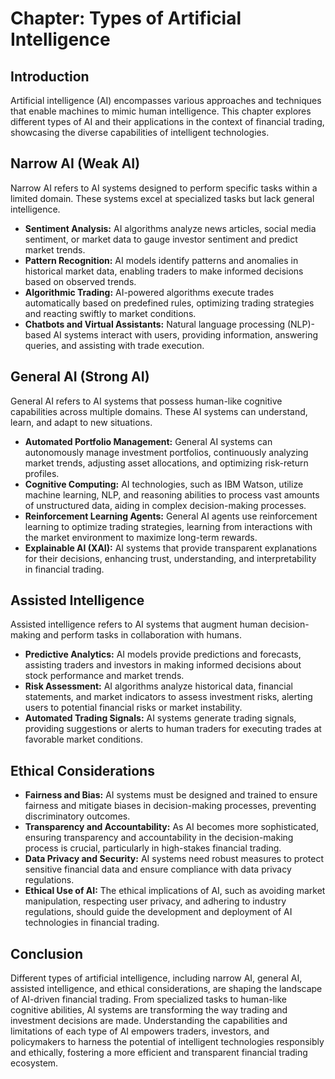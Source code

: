 Chapter: Types of Artificial Intelligence
=========================================

Introduction
------------

Artificial intelligence (AI) encompasses various approaches and techniques that enable machines to mimic human intelligence. This chapter explores different types of AI and their applications in the context of financial trading, showcasing the diverse capabilities of intelligent technologies.

Narrow AI (Weak AI)
-------------------

Narrow AI refers to AI systems designed to perform specific tasks within a limited domain. These systems excel at specialized tasks but lack general intelligence.

* **Sentiment Analysis:** AI algorithms analyze news articles, social media sentiment, or market data to gauge investor sentiment and predict market trends.
* **Pattern Recognition:** AI models identify patterns and anomalies in historical market data, enabling traders to make informed decisions based on observed trends.
* **Algorithmic Trading:** AI-powered algorithms execute trades automatically based on predefined rules, optimizing trading strategies and reacting swiftly to market conditions.
* **Chatbots and Virtual Assistants:** Natural language processing (NLP)-based AI systems interact with users, providing information, answering queries, and assisting with trade execution.

General AI (Strong AI)
----------------------

General AI refers to AI systems that possess human-like cognitive capabilities across multiple domains. These AI systems can understand, learn, and adapt to new situations.

* **Automated Portfolio Management:** General AI systems can autonomously manage investment portfolios, continuously analyzing market trends, adjusting asset allocations, and optimizing risk-return profiles.
* **Cognitive Computing:** AI technologies, such as IBM Watson, utilize machine learning, NLP, and reasoning abilities to process vast amounts of unstructured data, aiding in complex decision-making processes.
* **Reinforcement Learning Agents:** General AI agents use reinforcement learning to optimize trading strategies, learning from interactions with the market environment to maximize long-term rewards.
* **Explainable AI (XAI):** AI systems that provide transparent explanations for their decisions, enhancing trust, understanding, and interpretability in financial trading.

Assisted Intelligence
---------------------

Assisted intelligence refers to AI systems that augment human decision-making and perform tasks in collaboration with humans.

* **Predictive Analytics:** AI models provide predictions and forecasts, assisting traders and investors in making informed decisions about stock performance and market trends.
* **Risk Assessment:** AI algorithms analyze historical data, financial statements, and market indicators to assess investment risks, alerting users to potential financial risks or market instability.
* **Automated Trading Signals:** AI systems generate trading signals, providing suggestions or alerts to human traders for executing trades at favorable market conditions.

Ethical Considerations
----------------------

* **Fairness and Bias:** AI systems must be designed and trained to ensure fairness and mitigate biases in decision-making processes, preventing discriminatory outcomes.
* **Transparency and Accountability:** As AI becomes more sophisticated, ensuring transparency and accountability in the decision-making process is crucial, particularly in high-stakes financial trading.
* **Data Privacy and Security:** AI systems need robust measures to protect sensitive financial data and ensure compliance with data privacy regulations.
* **Ethical Use of AI:** The ethical implications of AI, such as avoiding market manipulation, respecting user privacy, and adhering to industry regulations, should guide the development and deployment of AI technologies in financial trading.

Conclusion
----------

Different types of artificial intelligence, including narrow AI, general AI, assisted intelligence, and ethical considerations, are shaping the landscape of AI-driven financial trading. From specialized tasks to human-like cognitive abilities, AI systems are transforming the way trading and investment decisions are made. Understanding the capabilities and limitations of each type of AI empowers traders, investors, and policymakers to harness the potential of intelligent technologies responsibly and ethically, fostering a more efficient and transparent financial trading ecosystem.
